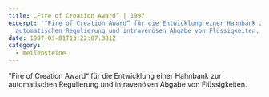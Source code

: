 ```yaml
---
title: „Fire of Creation Award“ | 1997
excerpt: '"Fire of Creation Award“ für die Entwicklung einer Hahnbank zur
  automatischen Regulierung und intravenösen Abgabe von Flüssigkeiten.'
date: 1997-03-01T13:22:07.381Z
category:
  - meilensteine
---
```

"Fire of Creation Award“ für die Entwicklung einer Hahnbank zur automatischen Regulierung und intravenösen Abgabe von Flüssigkeiten.
